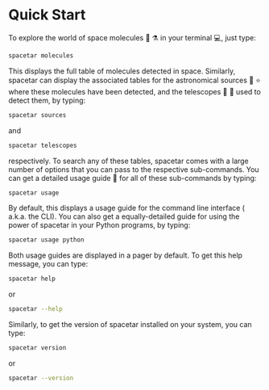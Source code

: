 # Quick Start

To explore the world of space molecules :test_tube: :alembic: in your
terminal :computer:, just type:

```bash
spacetar molecules
```

This displays the full table of molecules detected in space. Similarly,
spacetar can display the associated tables for the astronomical sources
:milky_way: :star: where these molecules have been detected, and the
telescopes :telescope: :satellite: used to detect them, by typing:

```bash
spacetar sources
```

and

```bash
spacetar telescopes
```

respectively. To search any of these tables, spacetar comes with a large
number of options that you can pass to the respective sub-commands. You
can get a detailed usage guide :memo: for all of these sub-commands by
typing:

```bash
spacetar usage
```

By default, this displays a usage guide for the command line interface (
a.k.a. the CLI). You can also get a equally-detailed guide for using the
power of spacetar in your Python programs, by typing:

```bash
spacetar usage python
```

Both usage guides are displayed in a pager by default. To get this help
message, you can type:

```bash
spacetar help
```

or 

```bash
spacetar --help
```

Similarly, to get the version of spacetar installed on your system, you
can type:

```bash
spacetar version
```

or

```bash
spacetar --version
```
